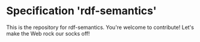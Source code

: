 
# Specification 'rdf-semantics'

This is the repository for rdf-semantics. You're welcome to contribute! Let's make the Web rock our socks
off!
